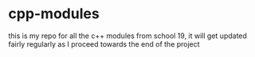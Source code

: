 # cpp-modules
this is my repo for all the c++ modules from school 19,
it will get updated fairly regularly as I proceed towards the end of the project
